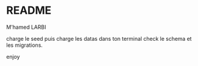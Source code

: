 # README
M'hamed LARBI

charge le seed puis charge les datas dans ton terminal
check le schema et les migrations.

enjoy
